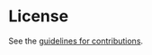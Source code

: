 # License

See the
[guidelines for contributions](https://github.com/nedmsmith/draft-smith-satp-vlei-binding/blob/main/CONTRIBUTING.md).
